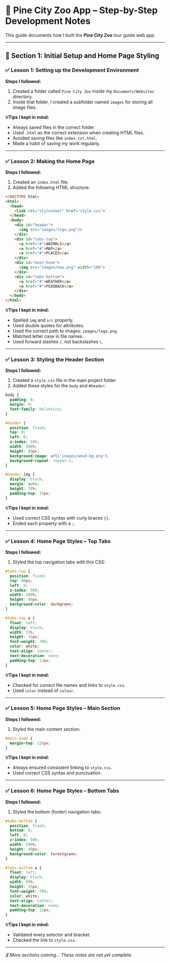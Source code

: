 
# 🐾 Pine City Zoo App – Step-by-Step Development Notes

This guide documents how I built the **Pine City Zoo** tour guide web app.

---

## 📁 Section 1: Initial Setup and Home Page Styling

### ✅ Lesson 1: Setting up the Development Environment

**Steps I followed:**
1. Created a folder called `Pine City Zoo` inside my `Documents/Websites` directory.
2. Inside that folder, I created a subfolder named `images` for storing all image files.

**💡Tips I kept in mind:**
- Always saved files in the correct folder.
- Used `.html` as the correct extension when creating HTML files.
- Avoided saving files like `index.txt.html`.
- Made a habit of saving my work regularly.

---

### ✅ Lesson 2: Making the Home Page

**Steps I followed:**
1. Created an `index.html` file.
2. Added the following HTML structure:

```html
<!DOCTYPE html>
<html>
  <head>
    <link rel="stylesheet" href="style.css">
  </head>
  <body>
    <div id="header">
      <img src="images/logo.png"/>
    </div>
    <div id="tabs-top">
      <a href="#">ANIMALS</a>
      <a href="#">MAP</a>
      <a href="#">PLACES</a>
    </div>
    <div id="main-home">
      <img src="images/map.png" width="100">
    </div>
    <div id="tabs-bottom">
      <a href="#">WEATHER</a>
      <a href="#">FEEDBACK</a>
    </div>
  </body>
</html>
```

**💡Tips I kept in mind:**
- Spelled `img` and `src` properly.
- Used double quotes for attributes.
- Used the correct path to images: `images/logo.png`.
- Matched letter case in file names.
- Used forward slashes `/`, not backslashes `\`.

---

### ✅ Lesson 3: Styling the Header Section

**Steps I followed:**
1. Created a `style.css` file in the main project folder.
2. Added these styles for the `body` and `#header`:

```css
body {
  padding: 0;
  margin: 0;
  font-family: Helvetica;
}

#header {
  position: fixed;
  top: 0;
  left: 0;
  z-index: 500;
  width: 100%;
  height: 80px;
  background-image: url('images/wood-bg.png');
  background-repeat: repeat-x;
}

#header img {
  display: block;
  margin: auto;
  height: 70%;
  padding-top: 15px;
}
```

**💡Tips I kept in mind:**
- Used correct CSS syntax with curly braces `{}`.
- Ended each property with a `;`.

---

### ✅ Lesson 4: Home Page Styles – Top Tabs

**Steps I followed:**
1. Styled the top navigation tabs with this CSS:

```css
#tabs-top {
  position: fixed;
  top: 80px;
  left: 0;
  z-index: 500;
  width: 100%;
  height: 40px;
  background-color: darkgreen;
}

#tabs-top a {
  float: left;
  display: block;
  width: 33%;
  height: 35px;
  font-weight: 700;
  color: white;
  text-align: center;
  text-decoration: none;
  padding-top: 12px;
}
```

**💡Tips I kept in mind:**
- Checked for correct file names and links to `style.css`.
- Used `color` instead of `colour`.

---

### ✅ Lesson 5: Home Page Styles – Main Section

**Steps I followed:**
1. Styled the main content section:

```css
#main-home {
  margin-top: 120px;
}
```

**💡Tips I kept in mind:**
- Always ensured consistent linking to `style.css`.
- Used correct CSS syntax and punctuation.

---

### ✅ Lesson 6: Home Page Styles – Bottom Tabs

**Steps I followed:**
1. Styled the bottom (footer) navigation tabs:

```css
#tabs-bottom {
  position: fixed;
  bottom: 0;
  left: 0;
  z-index: 500;
  width: 100%;
  height: 40px;
  background-color: forestgreen;
}

#tabs-bottom a {
  float: left;
  display: block;
  width: 50%;
  height: 35px;
  font-weight: 700;
  color: white;
  text-align: center;
  text-decoration: none;
  padding-top: 12px;
}
```

**💡Tips I kept in mind:**
- Validated every selector and bracket.
- Checked the link to `style.css`.

---

*⏳ More sections coming... These notes are not yet complete.*

